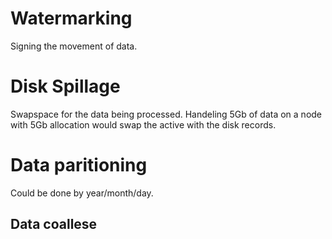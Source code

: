 

# Watermarking

Signing the movement of data.


# Disk Spillage

Swapspace for the data being processed. Handeling 5Gb of data on a
node with 5Gb allocation would swap the active with the disk records.



# Data paritioning

Could be done by year/month/day.

## Data coallese

